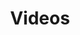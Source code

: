 ---
financial_year: 2016-17
layout: videos
years: [
  ['2015-16', '/2015-16/videos', 'link'],
  ['2016-17', '/2016-17/videos', 'active'],
  ['2017-18', '/2017-18/videos', 'link'],
]
active: learning-centre
title: Videos
nested: false
---